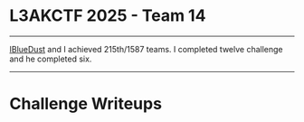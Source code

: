 # L3AKCTF 2025 - Team 14

---

[IBlueDust](https://github.com/iBlueDust) and I achieved 215th/1587 teams. I completed twelve challenge and he completed six.

---

# Challenge Writeups

